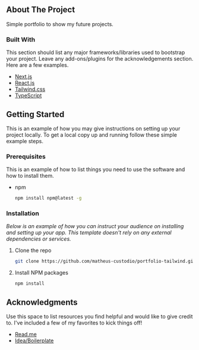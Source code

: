 <!-- ABOUT THE PROJECT -->
## About The Project

Simple portfolio to show my future projects.

### Built With

This section should list any major frameworks/libraries used to bootstrap your project. Leave any add-ons/plugins for the acknowledgements section. Here are a few examples.

* [Next.js](https://nextjs.org/)
* [React.js](https://reactjs.org/)
* [Tailwind.css](https://tailwindcss.com/)
* [TypeScript](https://www.typescriptlang.org/)

<!-- GETTING STARTED -->
## Getting Started

This is an example of how you may give instructions on setting up your project locally.
To get a local copy up and running follow these simple example steps.

### Prerequisites

This is an example of how to list things you need to use the software and how to install them.
* npm
  ```sh
  npm install npm@latest -g
  ```

### Installation

_Below is an example of how you can instruct your audience on installing and setting up your app. This template doesn't rely on any external dependencies or services._

1. Clone the repo
   ```sh
   git clone https://github.com/matheus-custodio/portfolio-tailwind.git
   ```
3. Install NPM packages
   ```sh
   npm install
<!-- ACKNOWLEDGMENTS -->
## Acknowledgments

Use this space to list resources you find helpful and would like to give credit to. I've included a few of my favorites to kick things off!

* [Read.me](https://github.com/othneildrew/Best-README-Template/blob/master/README.md)
* [Idea/Boilerplate](https://www.youtube.com/channel/UClW8d1f5m0QAE_Ig024EP6A)
